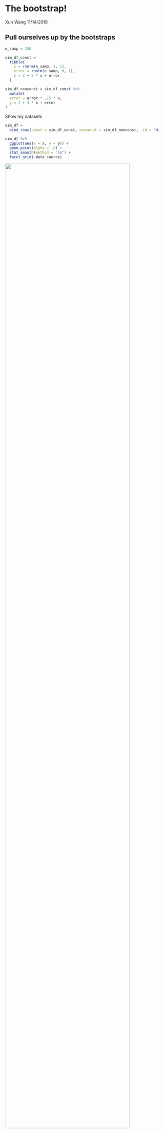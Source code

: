 The bootstrap\!
================
Xun Wang
11/14/2019

## Pull ourselves up by the bootstraps

``` r
n_samp = 250

sim_df_const = 
  tibble(
    x = rnorm(n_samp, 1, 1),
    error = rnorm(n_samp, 0, 1),
    y = 2 + 3 * x + error
  )

sim_df_nonconst = sim_df_const %>% 
  mutate(
  error = error * .75 * x,
  y = 2 + 3 * x + error
)
```

Show my datasets

``` r
sim_df = 
  bind_rows(const = sim_df_const, nonconst = sim_df_nonconst, .id = "data_source") 

sim_df %>% 
  ggplot(aes(x = x, y = y)) + 
  geom_point(alpha = .5) +
  stat_smooth(method = "lm") +
  facet_grid(~data_source) 
```

<img src="bootstrapping_files/figure-gfm/unnamed-chunk-2-1.png" width="90%" />

Fit two models …

``` r
sim_df_const %>% 
  lm(y ~ x, data = .) %>% 
  broom::tidy()
```

    ## # A tibble: 2 x 5
    ##   term        estimate std.error statistic   p.value
    ##   <chr>          <dbl>     <dbl>     <dbl>     <dbl>
    ## 1 (Intercept)     1.98    0.0981      20.2 3.65e- 54
    ## 2 x               3.04    0.0699      43.5 3.84e-118

``` r
sim_df_nonconst %>% 
  lm(y ~ x, data = .) %>% 
  broom::tidy()
```

    ## # A tibble: 2 x 5
    ##   term        estimate std.error statistic   p.value
    ##   <chr>          <dbl>     <dbl>     <dbl>     <dbl>
    ## 1 (Intercept)     1.93    0.105       18.5 1.88e- 48
    ## 2 x               3.11    0.0747      41.7 5.76e-114

## how can i bootstrap

write a function to draw a bootstrap sample based on a dataframe.

``` r
boot_sample = function(df) {
  sample_frac(df, size = 1, replace = TRUE)
}
```

``` r
boot_sample(df = sim_df_nonconst) %>% 
  ggplot(aes(x = x, y = y)) + 
  geom_point(alpha = .5)
```

<img src="bootstrapping_files/figure-gfm/unnamed-chunk-5-1.png" width="90%" />

Organize a dataframe …

``` r
boot_straps = 
  tibble(
    strap_num = 1:1000,
    strap_sample = rerun(1000, boot_sample(df = sim_df_nonconst))
  )
```

Do some kind of analysis….

``` r
bootstrap_results = 
  boot_straps %>% 
  mutate(
    models = map(strap_sample, ~lm(y ~ x, data = .x)),
    results = map(models, broom::tidy)
  ) %>% 
  select(-strap_sample, -models) %>% 
  unnest(results)
```

summarize these results

``` r
bootstrap_results %>% 
  group_by(term) %>% 
  summarize(se = sd(estimate))
```

    ## # A tibble: 2 x 2
    ##   term            se
    ##   <chr>        <dbl>
    ## 1 (Intercept) 0.0747
    ## 2 x           0.101

## Try the modelr package

``` r
boot_straps = 
  sim_df_nonconst %>% 
  modelr::bootstrap(1000)
```

COPY AND PASTE\!\!\!

``` r
sim_df_nonconst %>% 
  modelr::bootstrap(n = 1000) %>% 
  mutate(
    models = map(strap, ~lm(y ~ x, data = .x) ),
    results = map(models, broom::tidy)) %>% 
  select(-strap, -models) %>% 
  unnest(results) %>% 
  group_by(term) %>% 
  summarize(boot_se = sd(estimate))
```

    ## # A tibble: 2 x 2
    ##   term        boot_se
    ##   <chr>         <dbl>
    ## 1 (Intercept)  0.0790
    ## 2 x            0.104

## What if your assumptions aren’t wrong?

``` r
sim_df_const %>% 
  lm(y ~ x, data = .) %>% 
  broom::tidy()
```

    ## # A tibble: 2 x 5
    ##   term        estimate std.error statistic   p.value
    ##   <chr>          <dbl>     <dbl>     <dbl>     <dbl>
    ## 1 (Intercept)     1.98    0.0981      20.2 3.65e- 54
    ## 2 x               3.04    0.0699      43.5 3.84e-118

``` r
sim_df_const %>% 
  modelr::bootstrap(n = 1000) %>% 
  mutate(
    models = map(strap, ~lm(y ~ x, data = .x) ),
    results = map(models, broom::tidy)) %>% 
  select(-strap, -models) %>% 
  unnest(results) %>% 
  group_by(term) %>% 
  summarize(boot_se = sd(estimate))
```

    ## # A tibble: 2 x 2
    ##   term        boot_se
    ##   <chr>         <dbl>
    ## 1 (Intercept)  0.101 
    ## 2 x            0.0737

## Revisit Airbnb

``` r
data("nyc_airbnb")

nyc_airbnb = 
  nyc_airbnb %>% 
  mutate(stars = review_scores_location / 2) %>% 
  rename(
    boro = neighbourhood_group,
    neighborhood = neighbourhood) %>% 
  filter(boro != "Staten Island") %>% 
  select(price, stars, boro, neighborhood, room_type)
```

``` r
nyc_airbnb %>% 
  ggplot(aes(x = stars, y = price, color = room_type)) +
  geom_point()
```

<img src="bootstrapping_files/figure-gfm/unnamed-chunk-13-1.png" width="90%" />

Re-use the stuff I just did …

``` r
airbnb_results = 
  nyc_airbnb %>%
  filter(boro == "Manhattan") %>% 
  modelr::bootstrap(n = 1000) %>% 
  mutate(
    models = map(strap, ~lm(price ~ stars, data = .x) ),
    results = map(models, broom::tidy)) %>% 
  select(results) %>% 
  unnest(results)
```

Make a plot of the `stars` distribution.

``` r
airbnb_results %>% 
  filter(term == "stars") %>% 
  ggplot(aes(x = estimate)) + 
  geom_density()
```

<img src="bootstrapping_files/figure-gfm/unnamed-chunk-15-1.png" width="90%" />
